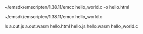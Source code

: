 ~/emsdk/emscripten/1.38.11/emcc hello_world.c -o hello.html

~/emsdk/emscripten/1.38.11/emcc hello_world.c

ls
a.out.js  a.out.wasm  hello.html  hello.js  hello.wasm  hello_world.c

